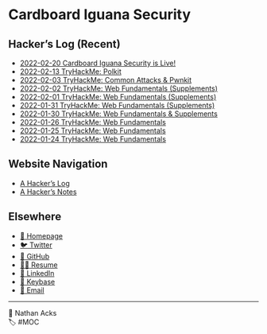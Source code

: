 # Cardboard Iguana Security

## Hacker’s Log (Recent)

* [2022-02-20 Cardboard Iguana Security is Live!](log/2022-02-20-cardboard-iguana-security-is-live.md)
* [2022-02-13 TryHackMe: Polkit](log/2022-02-13-tryhackme-polkit.md)
* [2022-02-03 TryHackMe: Common Attacks & Pwnkit](log/2022-02-03-tryhackme-common-attacks-and-pwnkit.md)
* [2022-02-02 TryHackMe: Web Fundamentals (Supplements)](log/2022-02-02-tryhackme-web-fundamentals-supplements.md)
* [2022-02-01 TryHackMe: Web Fundamentals (Supplements)](log/2022-02-01-tryhackme-web-fundamentals-supplements.md)
* [2022-01-31 TryHackMe: Web Fundamentals (Supplements)](log/2022-01-31-tryhackme-web-fundamentals-supplements.md)
* [2022-01-30 TryHackMe: Web Fundamentals & Supplements](log/2022-01-30-tryhackme-web-fundamentals-and-supplements.md)
* [2022-01-26 TryHackMe: Web Fundamentals](log/2022-01-26-tryhackme-web-fundamentals.md)
* [2022-01-25 TryHackMe: Web Fundamentals](log/2022-01-25-tryhackme-web-fundamentals.md)
* [2022-01-24 TryHackMe: Web Fundamentals](log/2022-01-24-tryhackme-web-fundamentals.md)

## Website Navigation

* [A Hacker’s Log](log.md)
* [A Hacker’s Notes](notes.md)

## Elsewhere

* [<span aria-hidden="true">🌱</span> Homepage](https://necopinus.xyz)
* [<span aria-hidden="true">🐦</span> Twitter](https://twitter.com/necopinus)
* [<span aria-hidden="true">🐙</span> GitHub](https://github.com/necopinus)
* [<span aria-hidden="true">🧑‍💻</span> Resume](https://registry.jsonresume.org/necopinus)
* [<span aria-hidden="true">🌃</span> LinkedIn](https://www.linkedin.com/in/necopinus/)
* [<span aria-hidden="true">🔏</span> Keybase](https://keybase.io/necopinus)
* [<span aria-hidden="true">📧</span> Email](mailto:nathan.acks@cardboard-iguana.com)

- - - -

<span aria-hidden="true">👤</span> Nathan Acks  
<span aria-hidden="true">🏷️</span> #MOC
